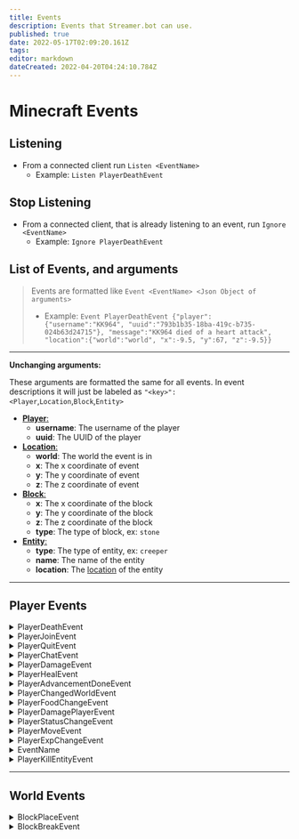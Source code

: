```yaml
---
title: Events
description: Events that Streamer.bot can use.
published: true
date: 2022-05-17T02:09:20.161Z
tags: 
editor: markdown
dateCreated: 2022-04-20T04:24:10.784Z
---
```


# Minecraft Events

## Listening

- From a connected client run `Listen <EventName>`
  - Example: `Listen PlayerDeathEvent`

## Stop Listening

- From a connected client, that is already listening to an event, run `Ignore <EventName>`
  - Example: `Ignore PlayerDeathEvent`

## List of Events, and arguments

> Events are formatted like `Event <EventName> <Json Object of arguments>`
>
> - Example: `Event PlayerDeathEvent {"player":{"username":"KK964", "uuid":"793b1b35-18ba-419c-b735-024b63d24715"}, "message":"KK964 died of a heart attack", "location":{"world":"world", "x":-9.5, "y":67, "z":-9.5}}`

---

**Unchanging arguments:**

These arguments are formatted the same for all events. In event descriptions it will just be labeled as `"<key>": <Player`,`Location`,`Block`,`Entity>`

- <a name="player" href="#player">**Player**:</a>
  - **username**: The username of the player
  - **uuid**: The UUID of the player
- <a name="location" href="#location">**Location**:</a>
  - **world**: The world the event is in
  - **x**: The x coordinate of event
  - **y**: The y coordinate of event
  - **z**: The z coordinate of event
- <a name="block" href="#block">**Block**:</a>
  - **x**: The x coordinate of the block
  - **y**: The y coordinate of the block
  - **z**: The z coordinate of the block
  - **type**: The type of block, ex: `stone`
- <a name="entity" href="#entity">**Entity**:</a>
  - **type**: The type of entity, ex: `creeper`
  - **name**: The name of the entity
  - **location**: The [location][location] of the entity

[player]: #player
[location]: #location
[block]: #block
[entity]: #entity

<!--
<details>
<summary>EventName</summary>

> This event is triggered when

`Event Name {}`

Arguments:

- **** -

</details>
-->

---

## <a name="player-events"></a>Player Events

<details>
<summary>PlayerDeathEvent</summary>

> This event is triggered when a player dies

`Event PlayerDeathEvent {"player": Player, "message": String, "location": Location}`

Arguments:

- **player** - The [Player][player] that died
- **message** - The death message
- **location** - The [Location][location] of the death

</details>

<details>
<summary>PlayerJoinEvent</summary>

> This event is triggered when a player joins

`Event PlayerJoinEvent {"player": Player}`

Arguments:

- **player** - The [Player][player] that joined

</details>

<details>
<summary>PlayerQuitEvent</summary>

> This event is triggered when a player leaves

`Event PlayerQuitEvent {"player": Player}`

Arguments:

- **player** - The [Player][player] that left

</details>

<details>
<summary>PlayerChatEvent</summary>

> This event is triggered when a player chats

`Event PlayerChatEvent {"player": Player, "message": String}`

Arguments:

- **player** - The [Player][player] that sent the message
- **message** - The message that was sent

</details>

<details>
<summary>PlayerDamageEvent</summary>

> This event is triggered when a player takes damage

`Event PlayerDamageEvent {"player": Player, "damage": Number, "health": Number, "cause": String}`

Arguments:

- **player** - The [Player][player] that took damage
- **damage** - The amount of damage that was taken
- **health** - The amount of health the player has left
- **cause** - The cause of the damage [List of causes](https://hub.spigotmc.org/javadocs/bukkit/org/bukkit/event/entity/EntityDamageEvent.DamageCause.html)

</details>

<details>
<summary>PlayerHealEvent</summary>

> This event is triggered when a player regains health

`Event PlayerHealEvent {"player": Player, "regained": Number, "health": Number, "cause": String}`

Arguments:

- **player** - The [Player][player] that was healed
- **regained** - The amount of health that was regained
- **health** - The amount of health the player has
- **cause** - The cause of the regeneration [List of causes](https://hub.spigotmc.org/javadocs/bukkit/org/bukkit/event/entity/EntityRegainHealthEvent.RegainReason.html)

</details>

<details>
<summary>PlayerAdvancementDoneEvent</summary>

> This event is triggered when a player completes an advancement

`Event PlayerAdvancementDoneEvent {"player": Player, "advancement": String}`

Arguments:

- **player** - The [Player][player] that completed the advancement
- **advancement** - The advancement completed [List of advancements](https://minecraft.fandom.com/wiki/Advancement)

</details>

<details>
<summary>PlayerChangedWorldEvent</summary>

> This event is triggered when a player changes worlds

`Event Name {"player": Player, "world": String, "fromWorld": String}`

Arguments:

- **player** - The [Player][player] that changed worlds
- **world** - The world the player changed to
- **fromWorld** - The world the player changed from

</details>

<details>
<summary>PlayerFoodChangeEvent</summary>

> This event is triggered when a players food level changes

`Event Name {"player": Player, "food": Number, "saturation": Number}`

Arguments:

- **player** - The [Player][player] that changed food level
- **food** - New food level
- **saturation**? - The current saturation level, may not be returned if version is below 1.16

</details>

<details>
<summary>PlayerDamagePlayerEvent</summary>

> This event is triggered when a player damages another player

`Event Name {"player": Player, "damager": Player, "damage": Number, "health": Number, "damagerHealth": Number}`

Arguments:

- **player** - Player that was damaged
- **damager** - Player that damaged the player
- **damage** - Amount of damage that was dealt
- **health** - The amount of health the player has left
- **damagerHealth** - The amount of health the damager has left

</details>

<details>
<summary>PlayerStatusChangeEvent</summary>

> This event is triggered when one of the following changes:

- Player is swimming / no longer swimming
- Player is flying / no longer flying
- Player is freezing / no longer freezing
- Player is burning / no longer burning
- Player is gliding / no longer gliding (elytra)

`PlayerStatusChangeEvent {"player": Player, "status": Status, "oldStatus": Status}`

Arguments:

- **player** - The [Player][player] that changed status
- **status** - The new status
- **oldStatus** - The old status

> - **status** - `{"isSwimming":bool,"isFreezing":bool,"isBurning":bool,"isFlying":bool,"isGliding":bool}`
>   - **isFreezing** - may not be returned if version is below 1.18

</details>

<details>
<summary>PlayerMoveEvent</summary>

> This event is triggered when a player moves (only when the block changes)

`PlayerMoveEvent {"player": Player, "location": Location, "fromLocation": Location, "block": Block, "standingOn": Block}`

Arguments:

- **player** - The [Player][player] that moved
- **location** - The [Location][location] the player moved to
- **fromLocation** - The [Location][location] the player moved from
- **block** - The [Block][block] the players feet are in
- **standingOn** - The [Block][block] the player is standing on

</details>

<details>
<summary>PlayerExpChangeEvent</summary>

> This event is triggered when a player gains or loses experience

`Event PlayerExpChangeEvent {"player": Player, "level": Number, "oldLevel": Number, "xp": Number, "neededToLevelUp": Number}`

Arguments:

- **player** - The [Player][player] that gained or lost experience
- **level** - The amount of experience the player has
- **oldLevel** - The amount of experience the player had
- **xp** - The amount of experience points total
- **neededToLevelUp** - The amount of experience points needed to level up

</details>

<details>
<summary>EventName</summary>

> This event is triggered when

`Event Name {}`

Arguments:

- \*\*\*\* -

</details>

<details>
<summary>PlayerKillEntityEvent</summary>

> This event is triggered when a player kills an entity

`Event PlayerKillEntityEvent {"player": Player, "entity": Entity}`

Arguments:

- **player** - The [Player][player] that killed the entity
- **entity** - The [Entity][entity] that was killed

</details>

---

## <a name="world-events"></a>World Events

<details>
<summary>BlockPlaceEvent</summary>

> This event is triggered when a player places a block

`Event BlockPlaceEvent {"player": Player, "block": Block}`

Arguments:

- **player** - The [Player][player] that placed the block
- **block** - The [Block][block] that was placed

</details>

<details>
<summary>BlockBreakEvent</summary>

> This event is triggered when a player breaks a block

`Event BlockBreakEvent {"player": Player, "block": Block}`

Arguments:

- **player** - The [Player][player] that broke the block
- **block** - The [Block][block] that was broken

</details>
